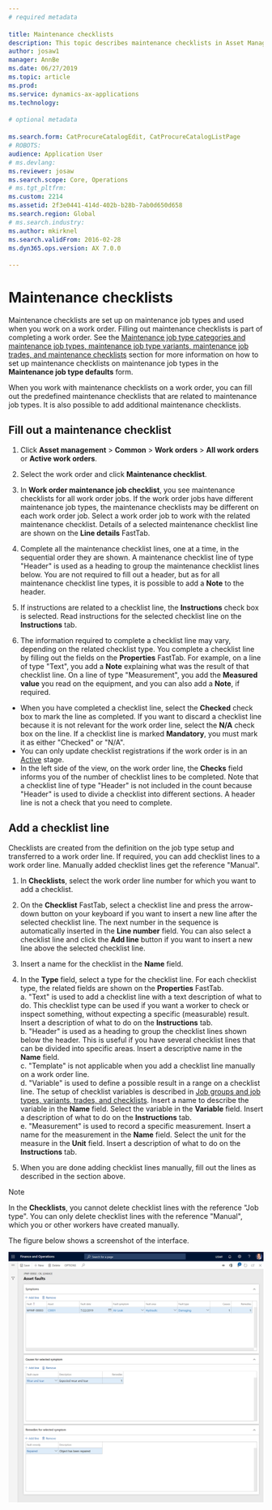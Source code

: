 ```yaml
---
# required metadata

title: Maintenance checklists
description: This topic describes maintenance checklists in Asset Management.
author: josaw1
manager: AnnBe
ms.date: 06/27/2019
ms.topic: article
ms.prod: 
ms.service: dynamics-ax-applications
ms.technology: 

# optional metadata

ms.search.form: CatProcureCatalogEdit, CatProcureCatalogListPage
# ROBOTS: 
audience: Application User
# ms.devlang: 
ms.reviewer: josaw
ms.search.scope: Core, Operations
# ms.tgt_pltfrm: 
ms.custom: 2214
ms.assetid: 2f3e0441-414d-402b-b28b-7ab0d650d658
ms.search.region: Global
# ms.search.industry: 
ms.author: mkirknel
ms.search.validFrom: 2016-02-28
ms.dyn365.ops.version: AX 7.0.0

---
```



# Maintenance checklists

Maintenance checklists are set up on maintenance job types and used when you work on a work order. Filling out maintenance checklists is part of completing a work order. See the [Maintenance job type categories and maintenance job types, maintenance job type variants, maintenance job trades, and maintenance checklists](../setup-for-work-orders/job-groups-and-job-types-variants-trades-and-checklists.md) section for more information on how to set up maintenance checklists on maintenance job types in the **Maintenance job type defaults** form.

When you work with maintenance checklists on a work order, you can fill out the predefined maintenance checklists that are related to maintenance job types. It is also possible to add additional maintenance checklists.

## Fill out a maintenance checklist

1. Click **Asset management** > **Common** > **Work orders** > **All work orders** or **Active work orders**.

2. Select the work order and click **Maintenance checklist**.

3. In **Work order maintenance job checklist**, you see maintenance checklists for all work order jobs. If the work order jobs have different maintenance job types, the maintenance checklists may be different on each work order job. Select a work order job to work with the related maintenance checklist. Details of a selected maintenance checklist line are shown on the **Line details** FastTab.

4. Complete all the maintenance checklist lines, one at a time, in the sequential order they are shown. A maintenance checklist line of type "Header" is used as a heading to group the maintenance checklist lines below. You are not required to fill out a header, but as for all maintenance checklist line types, it is possible to add a **Note** to the header.

5. If instructions are related to a checklist line, the **Instructions** check box is selected. Read instructions for the selected checklist line on the **Instructions** tab.

6. The information required to complete a checklist line may vary, depending on the related checklist type. You complete a checklist line by filling out the fields on the **Properties** FastTab. For example, on a line of type "Text", you add a **Note** explaining what was the result of that checklist line. On a line of type "Measurement", you add the **Measured value** you read on the equipment, and you can also add a **Note**, if required.

- When you have completed a checklist line, select the **Checked** check box to mark the line as completed. If you want to discard a checklist line because it is not relevant for the work order line, select the **N/A** check box on the line. If a checklist line is marked **Mandatory**, you must mark it as either "Checked" or "N/A".  
- You can only update checklist registrations if the work order is in an [Active](../setup-for-work-orders/work-order-stages.md) stage.  
- In the left side of the view, on the work order line, the **Checks** field informs you of the number of checklist lines to be completed. Note that a checklist line of type "Header" is not included in the count because "Header" is used to divide a checklist into different sections. A header line is not a check that you need to complete.  

## Add a checklist line

Checklists are created from the definition on the job type setup and transferred to a work order line. If required, you can add checklist lines to a work order line. Manually added checklist lines get the reference "Manual".

1. In **Checklists**, select the work order line number for which you want to add a checklist.

2. On the **Checklist** FastTab, select a checklist line and press the arrow-down button on your keyboard if you want to insert a new line after the selected checklist line. The next number in the sequence is automatically inserted in the **Line number** field. You can also select a checklist line and click the **Add line** button if you want to insert a new line above the selected checklist line.

3. Insert a name for the checklist in the **Name** field.

4. In the **Type** field, select a type for the checklist line. For each checklist type, the related fields are shown on the **Properties** FastTab.  
  a. "Text" is used to add a checklist line with a text description of what to do. This checklist type can be used if you want a worker to check or inspect something, without expecting a specific (measurable) result. Insert a description of what to do on the **Instructions** tab.  
  b. "Header" is used as a heading to group the checklist lines shown below the header. This is useful if you have several checklist lines that can be divided into specific areas. Insert a descriptive name in the **Name** field.  
  c. "Template" is not applicable when you add a checklist line manually on a work order line.  
  d. "Variable" is used to define a possible result in a range on a checklist line. The setup of checklist variables is described in [Job groups and job types, variants, trades, and checklists](../setup-for-work-orders/job-groups-and-job-types-variants-trades-and-checklists.md). Insert a name to describe the variable in the **Name** field. Select the variable in the **Variable** field. Insert a description of what to do on the **Instructions** tab.  
  e. "Measurement" is used to record a specific measurement. Insert a name for the measurement in the **Name** field. Select the unit for the measure in the **Unit** field. Insert a description of what to do on the **Instructions** tab.  

5. When you are done adding checklist lines manually, fill out the lines as described in the section above.

>[!NOTE]
>In the **Checklists**, you cannot delete checklist lines with the reference "Job type". You can only delete checklist lines with the reference "Manual", which you or other workers have created manually.

The figure below shows a screenshot of the interface.

![Figure 4](media/19-work-orders.png)
